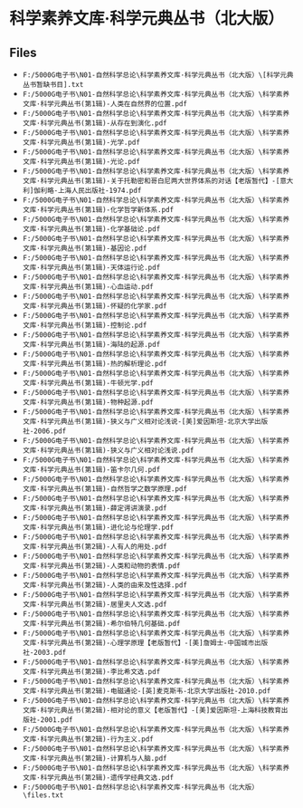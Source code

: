 # 科学素养文库·科学元典丛书（北大版）

## Files

- `F:/5000G电子书\N01-自然科学总论\科学素养文库·科学元典丛书（北大版）\[科学元典丛书暂缺书目].txt`
- `F:/5000G电子书\N01-自然科学总论\科学素养文库·科学元典丛书（北大版）\科学素养文库·科学元典丛书(第1辑)-人类在自然界的位置.pdf`
- `F:/5000G电子书\N01-自然科学总论\科学素养文库·科学元典丛书（北大版）\科学素养文库·科学元典丛书(第1辑)-从存在到演化.pdf`
- `F:/5000G电子书\N01-自然科学总论\科学素养文库·科学元典丛书（北大版）\科学素养文库·科学元典丛书(第1辑)-光学.pdf`
- `F:/5000G电子书\N01-自然科学总论\科学素养文库·科学元典丛书（北大版）\科学素养文库·科学元典丛书(第1辑)-光论.pdf`
- `F:/5000G电子书\N01-自然科学总论\科学素养文库·科学元典丛书（北大版）\科学素养文库·科学元典丛书(第1辑)-关于托勒密和哥白尼两大世界体系的对话【老版暂代】-[意大利]伽利略-上海人民出版社-1974.pdf`
- `F:/5000G电子书\N01-自然科学总论\科学素养文库·科学元典丛书（北大版）\科学素养文库·科学元典丛书(第1辑)-化学哲学新体系.pdf`
- `F:/5000G电子书\N01-自然科学总论\科学素养文库·科学元典丛书（北大版）\科学素养文库·科学元典丛书(第1辑)-化学基础论.pdf`
- `F:/5000G电子书\N01-自然科学总论\科学素养文库·科学元典丛书（北大版）\科学素养文库·科学元典丛书(第1辑)-基因论.pdf`
- `F:/5000G电子书\N01-自然科学总论\科学素养文库·科学元典丛书（北大版）\科学素养文库·科学元典丛书(第1辑)-天体运行论.pdf`
- `F:/5000G电子书\N01-自然科学总论\科学素养文库·科学元典丛书（北大版）\科学素养文库·科学元典丛书(第1辑)-心血运动.pdf`
- `F:/5000G电子书\N01-自然科学总论\科学素养文库·科学元典丛书（北大版）\科学素养文库·科学元典丛书(第1辑)-怀疑的化学家.pdf`
- `F:/5000G电子书\N01-自然科学总论\科学素养文库·科学元典丛书（北大版）\科学素养文库·科学元典丛书(第1辑)-控制论.pdf`
- `F:/5000G电子书\N01-自然科学总论\科学素养文库·科学元典丛书（北大版）\科学素养文库·科学元典丛书(第1辑)-海陆的起源.pdf`
- `F:/5000G电子书\N01-自然科学总论\科学素养文库·科学元典丛书（北大版）\科学素养文库·科学元典丛书(第1辑)-热的解析理论.pdf`
- `F:/5000G电子书\N01-自然科学总论\科学素养文库·科学元典丛书（北大版）\科学素养文库·科学元典丛书(第1辑)-牛顿光学.pdf`
- `F:/5000G电子书\N01-自然科学总论\科学素养文库·科学元典丛书（北大版）\科学素养文库·科学元典丛书(第1辑)-物种起源.pdf`
- `F:/5000G电子书\N01-自然科学总论\科学素养文库·科学元典丛书（北大版）\科学素养文库·科学元典丛书(第1辑)-狭义与广义相对论浅说-[美]爱因斯坦-北京大学出版社-2006.pdf`
- `F:/5000G电子书\N01-自然科学总论\科学素养文库·科学元典丛书（北大版）\科学素养文库·科学元典丛书(第1辑)-狭义与广义相对论浅说.pdf`
- `F:/5000G电子书\N01-自然科学总论\科学素养文库·科学元典丛书（北大版）\科学素养文库·科学元典丛书(第1辑)-笛卡尔几何.pdf`
- `F:/5000G电子书\N01-自然科学总论\科学素养文库·科学元典丛书（北大版）\科学素养文库·科学元典丛书(第1辑)-自然哲学之数学原理.pdf`
- `F:/5000G电子书\N01-自然科学总论\科学素养文库·科学元典丛书（北大版）\科学素养文库·科学元典丛书(第1辑)-薛定谔讲演录.pdf`
- `F:/5000G电子书\N01-自然科学总论\科学素养文库·科学元典丛书（北大版）\科学素养文库·科学元典丛书(第1辑)-进化论与伦理学.pdf`
- `F:/5000G电子书\N01-自然科学总论\科学素养文库·科学元典丛书（北大版）\科学素养文库·科学元典丛书(第2辑)-人有人的用处.pdf`
- `F:/5000G电子书\N01-自然科学总论\科学素养文库·科学元典丛书（北大版）\科学素养文库·科学元典丛书(第2辑)-人类和动物的表情.pdf`
- `F:/5000G电子书\N01-自然科学总论\科学素养文库·科学元典丛书（北大版）\科学素养文库·科学元典丛书(第2辑)-人类的由来及性选择.pdf`
- `F:/5000G电子书\N01-自然科学总论\科学素养文库·科学元典丛书（北大版）\科学素养文库·科学元典丛书(第2辑)-居里夫人文选.pdf`
- `F:/5000G电子书\N01-自然科学总论\科学素养文库·科学元典丛书（北大版）\科学素养文库·科学元典丛书(第2辑)-希尔伯特几何基础.pdf`
- `F:/5000G电子书\N01-自然科学总论\科学素养文库·科学元典丛书（北大版）\科学素养文库·科学元典丛书(第2辑)-心理学原理【老版暂代】-[美]詹姆士-中国城市出版社-2003.pdf`
- `F:/5000G电子书\N01-自然科学总论\科学素养文库·科学元典丛书（北大版）\科学素养文库·科学元典丛书(第2辑)-李比希文选.pdf`
- `F:/5000G电子书\N01-自然科学总论\科学素养文库·科学元典丛书（北大版）\科学素养文库·科学元典丛书(第2辑)-电磁通论-[英]麦克斯韦-北京大学出版社-2010.pdf`
- `F:/5000G电子书\N01-自然科学总论\科学素养文库·科学元典丛书（北大版）\科学素养文库·科学元典丛书(第2辑)-相对论的意义【老版暂代】-[美]爱因斯坦-上海科技教育出版社-2001.pdf`
- `F:/5000G电子书\N01-自然科学总论\科学素养文库·科学元典丛书（北大版）\科学素养文库·科学元典丛书(第2辑)-行为主义.pdf`
- `F:/5000G电子书\N01-自然科学总论\科学素养文库·科学元典丛书（北大版）\科学素养文库·科学元典丛书(第2辑)-计算机与人脑.pdf`
- `F:/5000G电子书\N01-自然科学总论\科学素养文库·科学元典丛书（北大版）\科学素养文库·科学元典丛书(第2辑)-遗传学经典文选.pdf`
- `F:/5000G电子书\N01-自然科学总论\科学素养文库·科学元典丛书（北大版）\files.txt`
